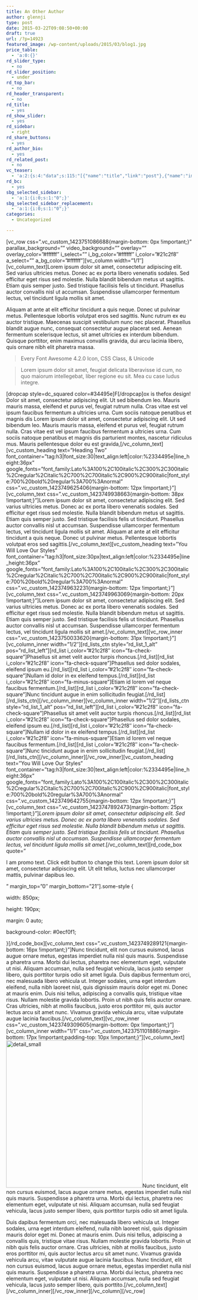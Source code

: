 ```yaml
---
title: An Other Author
author: glennji
type: post
date: 2015-03-22T09:08:50+00:00
draft: true
url: /?p=14923
featured_image: /wp-content/uploads/2015/03/blog1.jpg
price_table:
  - 'a:0:{}'
rd_slider_type:
  - no
rd_slider_position:
  - under
rd_top_bar:
  - no
rd_header_transparent:
  - no
rd_title:
  - yes
rd_show_slider:
  - yes
rd_sidebar:
  - right
rd_share_buttons:
  - yes
rd_author_bio:
  - yes
rd_related_post:
  - no
vc_teaser:
  - 'a:2:{s:4:"data";s:115:"[{"name":"title","link":"post"},{"name":"image","image":"featured","link":"none"},{"name":"text","mode":"excerpt"}]";s:7:"bgcolor";s:0:"";}'
rd_bc:
  - yes
sbg_selected_sidebar:
  - 'a:1:{i:0;s:1:"0";}'
sbg_selected_sidebar_replacement:
  - 'a:1:{i:0;s:1:"0";}'
categories:
  - Uncategorized

---
```

\[vc\_row css=&#8221;.vc\_custom\_1423751086688{margin-bottom: 0px !important;}&#8221; parallax\_background=&#8221;&#8221; video\_background=&#8221;&#8221; overlay=&#8221;&#8221; overlay\_color=&#8221;#ffffff&#8221; i\_select=&#8221;&#8221; i\_bg\_color=&#8221;#ffffff&#8221; i\_color=&#8221;#21c2f8&#8243; a\_select=&#8221;&#8221; a\_bg\_color=&#8221;#ffffff&#8221;\]\[vc\_column width=&#8221;1/1&#8243;\][vc\_column\_text]Lorem ipsum dolor sit amet, consectetur adipiscing elit. Sed varius ultricies metus. Donec ac ex porta libero venenatis sodales. Sed efficitur eget risus sed molestie. Nulla blandit bibendum metus ut sagittis. Etiam quis semper justo. Sed tristique facilisis felis ut tincidunt. Phasellus auctor convallis nisl ut accumsan. Suspendisse ullamcorper fermentum lectus, vel tincidunt ligula mollis sit amet.
  
<!--more--> Aliquam at ante at elit efficitur tincidunt a quis neque. Donec ut pulvinar metus. Pellentesque lobortis volutpat eros sed sagittis. Nunc rutrum ex eu auctor tristique. Maecenas suscipit vestibulum nunc nec placerat. Phasellus blandit augue nunc, consequat consectetur augue placerat sed. Aenean fermentum scelerisque lectus, sit amet ultricies ex interdum bibendum. Quisque porttitor, enim maximus convallis gravida, dui arcu lacinia libero, quis ornare nibh elit pharetra massa.

> Every Font Awesome 4.2.0 Icon, CSS Class, & Unicode
  
> Lorem ipsum dolor sit amet, feugiat delicata liberavisse id cum, no quo maiorum intellegebat, liber regione eu sit. Mea cu case ludus integre.

\[dropcap style=dc\_squared color=#34495e]F[/dropcap]ox is thefox design! Dolor sit amet, consectetur adipiscing elit. Ut sed bibendum leo. Mauris mauris massa, eleifend et purus vel, feugiat rutrum nulla. Cras vitae est vel ipsum faucibus fermentum a ultricies urna. Cum sociis natoque penatibus et magnis dis Lorem ipsum dolor sit amet, consectetur adipiscing elit. Ut sed bibendum leo. Mauris mauris massa, eleifend et purus vel, feugiat rutrum nulla. Cras vitae est vel ipsum faucibus fermentum a ultricies urna. Cum sociis natoque penatibus et magnis dis parturient montes, nascetur ridiculus mus. Mauris pellentesque dolor eu est gravida,[/vc\_column\_text\]\[vc\_custom\_heading text=&#8221;Heading Two&#8221; font\_container=&#8221;tag:h3|font\_size:30|text\_align:left|color:%2334495e|line\_height:36px&#8221; google\_fonts=&#8221;font\_family:Lato%3A100%2C100italic%2C300%2C300italic%2Cregular%2Citalic%2C700%2C700italic%2C900%2C900italic|font\_style:700%20bold%20regular%3A700%3Anormal&#8221; css=&#8221;.vc\_custom\_1423749625406{margin-bottom: 12px !important;}&#8221;\]\[vc\_column\_text css=&#8221;.vc\_custom\_1423749938663{margin-bottom: 38px !important;}&#8221;]Lorem ipsum dolor sit amet, consectetur adipiscing elit. Sed varius ultricies metus. Donec ac ex porta libero venenatis sodales. Sed efficitur eget risus sed molestie. Nulla blandit bibendum metus ut sagittis. Etiam quis semper justo. Sed tristique facilisis felis ut tincidunt. Phasellus auctor convallis nisl ut accumsan. Suspendisse ullamcorper fermentum lectus, vel tincidunt ligula mollis sit amet. Aliquam at ante at elit efficitur tincidunt a quis neque. Donec ut pulvinar metus. Pellentesque lobortis volutpat eros sed sagittis.[/vc\_column\_text\]\[vc\_custom\_heading text=&#8221;You Will Love Our Styles&#8221; font\_container=&#8221;tag:h3|font\_size:30px|text\_align:left|color:%2334495e|line\_height:36px&#8221; google\_fonts=&#8221;font\_family:Lato%3A100%2C100italic%2C300%2C300italic%2Cregular%2Citalic%2C700%2C700italic%2C900%2C900italic|font\_style:700%20bold%20regular%3A700%3Anormal&#8221; css=&#8221;.vc\_custom\_1423749632231{margin-bottom: 12px !important;}&#8221;\]\[vc\_column\_text css=&#8221;.vc\_custom\_1423749963069{margin-bottom: 20px !important;}&#8221;]Lorem ipsum dolor sit amet, consectetur adipiscing elit. Sed varius ultricies metus. Donec ac ex porta libero venenatis sodales. Sed efficitur eget risus sed molestie. Nulla blandit bibendum metus ut sagittis. Etiam quis semper justo. Sed tristique facilisis felis ut tincidunt. Phasellus auctor convallis nisl ut accumsan. Suspendisse ullamcorper fermentum lectus, vel tincidunt ligula mollis sit amet.[/vc\_column\_text\]\[vc\_row\_inner css=&#8221;.vc\_custom\_1423750033620{margin-bottom: 31px !important;}&#8221;\]\[vc\_column\_inner width=&#8221;1/2&#8243;\]\[rd\_lists\_ctn style=&#8221;rd\_list\_1\_alt&#8221; pos=&#8221;rd\_list\_left&#8221;\]\[rd\_list i\_color=&#8221;#21c2f8&#8243; icon=&#8221;fa-check-square&#8221;]Phasellus sit amet velit auctor turpis rhoncus.[/rd\_list\]\[rd\_list i\_color=&#8221;#21c2f8&#8243; icon=&#8221;fa-check-square&#8221;\]Phasellus sed dolor sodales, eleifend ipsum eu.\[/rd\_list\]\[rd\_list i\_color=&#8221;#21c2f8&#8243; icon=&#8221;fa-check-square&#8221;\]Nullam id dolor in ex eleifend tempus.\[/rd\_list\]\[rd\_list i\_color=&#8221;#21c2f8&#8243; icon=&#8221;fa-minus-square&#8221;\]Etiam id lorem vel neque faucibus fermentum.\[/rd\_list\]\[rd\_list i\_color=&#8221;#21c2f8&#8243; icon=&#8221;fa-check-square&#8221;\]Nunc tincidunt augue in enim sollicitudin feugiat.\[/rd\_list\]\[/rd\_lists\_ctn\]\[/vc\_column\_inner\]\[vc\_column\_inner width=&#8221;1/2&#8243;\]\[rd\_lists\_ctn style=&#8221;rd\_list\_1\_alt&#8221; pos=&#8221;rd\_list\_left&#8221;\]\[rd\_list i\_color=&#8221;#21c2f8&#8243; icon=&#8221;fa-check-square&#8221;\]Phasellus sit amet velit auctor turpis rhoncus.\[/rd\_list\]\[rd\_list i\_color=&#8221;#21c2f8&#8243; icon=&#8221;fa-check-square&#8221;\]Phasellus sed dolor sodales, eleifend ipsum eu.\[/rd\_list\]\[rd\_list i\_color=&#8221;#21c2f8&#8243; icon=&#8221;fa-check-square&#8221;\]Nullam id dolor in ex eleifend tempus.\[/rd\_list\]\[rd\_list i\_color=&#8221;#21c2f8&#8243; icon=&#8221;fa-minus-square&#8221;\]Etiam id lorem vel neque faucibus fermentum.\[/rd\_list\]\[rd\_list i\_color=&#8221;#21c2f8&#8243; icon=&#8221;fa-check-square&#8221;\]Nunc tincidunt augue in enim sollicitudin feugiat.\[/rd\_list\]\[/rd\_lists\_ctn\]\[/vc\_column\_inner\]\[/vc\_row\_inner\]\[vc\_custom\_heading text=&#8221;You Will Love Our Styles&#8221; font\_container=&#8221;tag:h3|font\_size:30|text\_align:left|color:%2334495e|line\_height:36px&#8221; google\_fonts=&#8221;font\_family:Lato%3A100%2C100italic%2C300%2C300italic%2Cregular%2Citalic%2C700%2C700italic%2C900%2C900italic|font\_style:700%20bold%20regular%3A700%3Anormal&#8221; css=&#8221;.vc\_custom\_1423749642755{margin-bottom: 12px !important;}&#8221;\]\[vc\_column\_text css=&#8221;.vc\_custom\_1423747892473{margin-bottom: 25px !important;}&#8221;\]_Lorem ipsum dolor sit amet, consectetur adipiscing elit. Sed varius ultricies metus. Donec ac ex porta libero venenatis sodales. Sed efficitur eget risus sed molestie. Nulla blandit bibendum metus ut sagittis. Etiam quis semper justo. Sed tristique facilisis felis ut tincidunt. Phasellus auctor convallis nisl ut accumsan. Suspendisse ullamcorper fermentum lectus, vel tincidunt ligula mollis sit amet_.[/vc\_column\_text][rd\_code\_box quote=&#8221;
  
I am promo text. Click edit button to change this text. Lorem ipsum dolor sit amet, consectetur adipiscing elit. Ut elit tellus, luctus nec ullamcorper mattis, pulvinar dapibus leo.
  
&#8221; margin\_top=&#8221;0&#8243; margin\_bottom=&#8221;21&#8243;].some-style {
  
width: 850px;
  
height: 190px;
  
margin: 0 auto;
  
background-color: #0ecf0f1;
  
}\[/rd\_code\_box\]\[vc\_column\_text css=&#8221;.vc\_custom\_1423749289121{margin-bottom: 16px !important;}&#8221;\]Nunc tincidunt, elit non cursus euismod, lacus augue ornare metus, egestas imperdiet nulla nisl quis mauris. Suspendisse a pharetra urna. Morbi dui lectus, pharetra nec elementum eget, vulputate ut nisi. Aliquam accumsan, nulla sed feugiat vehicula, lacus justo semper libero, quis porttitor turpis odio sit amet ligula. Duis dapibus fermentum orci, nec malesuada libero vehicula ut. Integer sodales, urna eget interdum eleifend, nulla nibh laoreet nisl, quis dignissim mauris dolor eget mi. Donec at mauris enim. Duis nisi tellus, adipiscing a convallis quis, tristique vitae risus. Nullam molestie gravida lobortis. Proin ut nibh quis felis auctor ornare. Cras ultricies, nibh at mollis faucibus, justo eros porttitor mi, quis auctor lectus arcu sit amet nunc. Vivamus gravida vehicula arcu, vitae vulputate augue lacinia faucibus.\[/vc\_column\_text\]\[vc\_row\_inner css=&#8221;.vc\_custom\_1423749309605{margin-bottom: 0px !important;}&#8221;\]\[vc\_column\_inner width=&#8221;1/1&#8243; css=&#8221;.vc\_custom\_1423751101886{margin-bottom: 17px !important;padding-top: 10px !important;}&#8221;\]\[vc\_column\_text\]<img class="alignleft size-full wp-image-4744" src="http://thefox.wpengine.com/wp-content/uploads/2014/02/detail_small2.jpg" alt="detail_small" width="370" height="400" />Nunc tincidunt, elit non cursus euismod, lacus augue ornare metus, egestas imperdiet nulla nisl quis mauris. Suspendisse a pharetra urna. Morbi dui lectus, pharetra nec elementum eget, vulputate ut nisi. Aliquam accumsan, nulla sed feugiat vehicula, lacus justo semper libero, quis porttitor turpis odio sit amet ligula.
  
Duis dapibus fermentum orci, nec malesuada libero vehicula ut. Integer sodales, urna eget interdum eleifend, nulla nibh laoreet nisl, quis dignissim mauris dolor eget mi. Donec at mauris enim. Duis nisi tellus, adipiscing a convallis quis, tristique vitae risus. Nullam molestie gravida lobortis. Proin ut nibh quis felis auctor ornare. Cras ultricies, nibh at mollis faucibus, justo eros porttitor mi, quis auctor lectus arcu sit amet nunc. Vivamus gravida vehicula arcu, vitae vulputate augue lacinia faucibus. Nunc tincidunt, elit non cursus euismod, lacus augue ornare metus, egestas imperdiet nulla nisl quis mauris. Suspendisse a pharetra urna. Morbi dui lectus, pharetra nec elementum eget, vulputate ut nisi. Aliquam accumsan, nulla sed feugiat vehicula, lacus justo semper libero, quis porttito.\[/vc\_column\_text\]\[/vc\_column\_inner\]\[/vc\_row\_inner\]\[/vc\_column\][/vc\_row]
